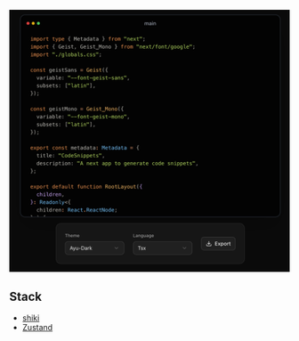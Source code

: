 ![showcase](./md-assets/showcase.png)

## Stack

* [shiki](https://shiki.tmrs.site)
* [Zustand](https://zustand-demo.pmnd.rs)